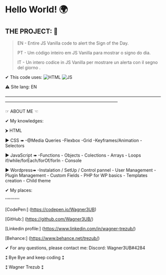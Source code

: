# Hello World! 🌍

## THE PROJECT: 📑

> EN - Entire JS Vanilla code to alert the Sign of the Day.
>
> PT - Um código inteiro em JS Vanilla para mostrar o signo do dia.
>
> IT - Un intero codice in JS Vanilla per mostrare un alerta con il segno del giorno .

✔ This code uses: ![HTML](https://img.shields.io/badge/-HTML-E34F26?style=plastic&logo=html5&logoColor=FFFFFF) ![JS](https://img.shields.io/badge/JavaScript-cccccc?style=plastic&logo=javascript&logoColor=FFFFFF) 

⚠ Site lang: EN

——————————————————————————————————————————————————————————————

☞ ABOUT ME ☜

✔ My knowledges:

⮞ HTML

▶ CSS ➠ -@Media Queries -Flexbox -Grid -Keyframes/Animation -Selectors

▶ JavaScript ➠ -Functions - Objects - Colections - Arrays - Loops if/while/forEach/forOf/forIn - Console

▶ Wordpress➠ -Instalation / SetUp / Control pannel - User Management - Plugin Management - Custom Fields - PHP for WP basics - Templates creation - Child theme

✔ My places:

'''''''''''

[CodePen:] (https://codepen.io/Wagner3UB)

[GitHub:] (https://github.com/Wagner3UB/)

[Linkedin profile:] (https://www.linkedin.com/in/wagner-trezub/)

[Behance:] (https://www.behance.net/trezub/)

✔ For any questions, please contact me: Discord: Wagner3UB#4284

⁑ Bye Bye and keep coding ⁑

⁑ Wagner Trezub ⁑